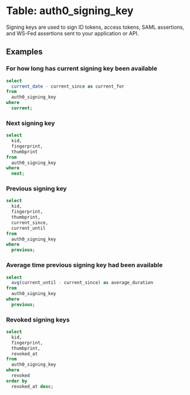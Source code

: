 # Table: auth0_signing_key

Signing keys are used to sign ID tokens, access tokens, SAML assertions, and WS-Fed assertions sent to your application or API.

## Examples

### For how long has current signing key been available

```sql
select
  current_date - current_since as current_for
from
  auth0_signing_key
where
  current;
```

### Next signing key

```sql
select
  kid,
  fingerprint,
  thumbprint
from
  auth0_signing_key
where
  next;
```

### Previous signing key

```sql
select
  kid,
  fingerprint,
  thumbprint,
  current_since,
  current_until
from
  auth0_signing_key
where
  previous;
```

### Average time previous signing key had been available

```sql
select
  avg(current_until - current_since) as average_duration
from
  auth0_signing_key
where
  previous;
```

### Revoked signing keys

```sql
select
  kid,
  fingerprint,
  thumbprint,
  revoked_at
from
  auth0_signing_key
where
  revoked
order by
  revoked_at desc;
```

